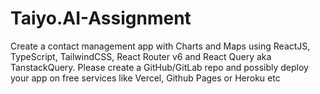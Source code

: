 # Taiyo.AI-Assignment
Create a contact management app with Charts and Maps using ReactJS, TypeScript, TailwindCSS, React Router v6 and React Query aka TanstackQuery. Please create a GitHub/GitLab repo and possibly deploy your app on free services like Vercel, Github Pages or Heroku etc
